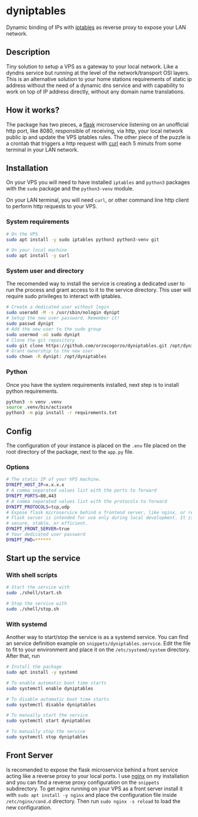 # dyniptables

Dynamic binding of IPs with [iptables](http://iptables.org/) as reverse proxy to expose your LAN network.  

## Description

Tiny solution to setup a VPS as a gateway to your local network. Like a dyndns service but running at the level of the network/transport OSI layers.
This is an alternative solution to your home stations requirements of static ip address without the need of a dynamic dns service and with capability
to work on top of IP address directly, without any domain name translations.

## How it works?

The package has two pieces, a [flask](https://flask.palletsprojects.com/en/2.2.x/) microservice listening on an unofficial http port, like 8080,
responsible of receiving, via http, your local network public ip and update the VPS iptables rules. The other piece of the puzzle is a crontab
that triggers a http request with [curl](https://curl.se/) each 5 minuts from some terminal in your LAN network.

## Installation
On your VPS you will need to have installed `iptables` and `python3` packages with the `sudo` package and the `python3-venv` module.

On your LAN terminal, you will need `curl`, or other command line http client to perform http requests to your VPS.

### System requirements

```bash
# On the VPS
sudo apt install -y sudo iptables python3 python3-venv git
```

```bash
# On your local machine
sudo apt install -y curl
```

### System user and directory

The recomended way to install the service is creating a dedicated user to run the process and grant access to it to the service directory.
This user will require sudo privileges to interact with iptables.

```bash
# Create a dedicated user without login
sudo useradd -M -s /usr/sbin/nologin dynipt
# Setup the new user password. Remember it!
sudo passwd dynipt
# Add the new user to the sudo group
sudo usermod -aG sudo dynipt
# Clone the git repository
sudo git clone https://github.com/orzocogorzo/dyniptables.git /opt/dyniptables
# Grant ownership to the new user
sudo chown -R dynipt: /opt/dyniptables
```

### Python

Once you have the system requirements installed, next step is to install python requirements.

```bash
python3 -m venv .venv
source .venv/bin/activate
python3 -m pip install -r requirements.txt
```

## Config

The configuration of your instance is placed on the `.env` file placed on the root directory of the package, next to the `app.py` file.

### Options

```bash
# The static IP of your VPS machine.
DYNIPT_HOST_IP=x.x.x.x
# A comma separated values list with the ports to forward
DYNIPT_PORTS=80,443
# A comma separated values list with the protocols to forward
DYNIPT_PROTOCOLS=tcp,udp
# Expose flask microservice behind a frontend server, like nginx, or respond from flask to remote requests directly.
# Flask server is intended for use only during local development. It is not designed to be particularly
# secure, stable, or efficient.
DYNIPT_FRONT_SERVER=true
# Your dedicated user password
DYNIPT_PWD=******
```

## Start up the service

### With shell scripts

```bash
# Start the service with
sudo ./shell/start.sh

# Stop the service with
sudo ./shell/stop.sh
```

### With systemd

Another way to start/stop the service is as a systemd service. You can find an service definition example on `snippets/dyniptables.service`.
Edit the file to fit to your environment and place it on the `/etc/systemd/system` directory. After that, run

```bash
# Install the package
sudo apt install -y systemd

# To enable automatic boot time starts
sudo systemctl enable dyniptables

# To disable automatic boot time starts
sudo systemctl disable dyniptables

# To manually start the service
sudo systemctl start dyniptables

# To manually stop the service
sudo systemctl stop dyniptables
```

## Front Server

Is recomended to expose the flask microservice behind a front service acting like a reverse proxy to your local ports. I use [nginx](https://nginx.org/en/)
on my installation and you can find a reverse proxy configuration on the `snippets` subdirectory. To get nginx running on your VPS as a front server 
install it with `sudo apt install -y nginx` and place the configuration file inside `/etc/nginx/cond.d` directory. Then run `sudo nginx -s reload` to
load the new configuration.
